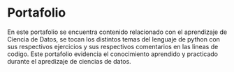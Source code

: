 # Portafolio
En este portafolio se encuentra contenido relacionado con el aprendizaje de Ciencia de Datos, se tocan los distintos temas del lenguaje de python con sus respectivos ejercicios y sus respectivos comentarios en las lineas de codigo.
Este portafolio evidencia el conocimiento aprendido y practicado durante el apredizaje de ciencias de datos.
